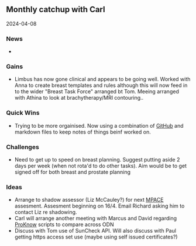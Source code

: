 ## Monthly catchup with Carl
2024-04-08

### News
-
### Gains
- Limbus has now gone clinical and appears to be going well. Worked with Anna to create breast templates and rules although this will now feed in to the wider "Breast Task Force" arranged bt Tom.  Meeing arranged with Athina to look at brachytherapy/MRI contouring..

### Quick Wins
- Trying to be more orgainised. Now using a combination of [GitHub](https://github.com) and markdown files to keep notes of things beinf worked on.

### Challenges
- Need to get up to speed on breast planning. Suggest putting aside 2 days per week (when not rota'd to do other tasks). Aim would be to get signed off for both breast and prostate planning


### Ideas
- Arrange to shadow assessor (Liz McCauley?) for next [MPACE](https://www.ukas.com/accreditation/standards/mpace/) assesment. Assesment beginning on 16/4. Email Richard asking him to contact Liz re shadowing.
- Carl will arrange another meeting with Marcus and David regarding [ProKnow](../proknow/README.md) scripts to compare across ODN
- Discuss with Tom use of SunCheck API.  Will also discuss with Paul getting https access set use (maybe using self issued certificates?)
